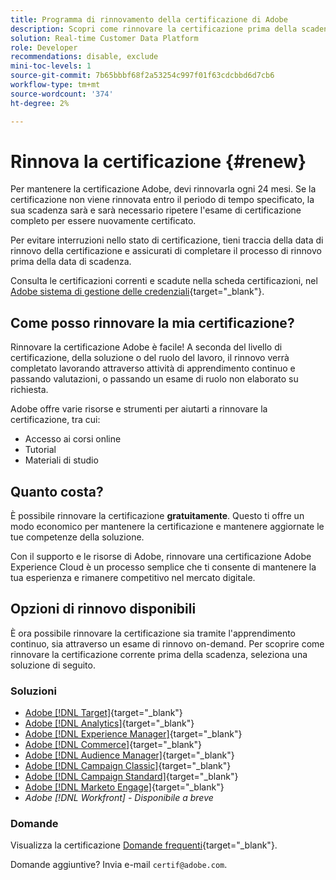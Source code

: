 ```yaml
---
title: Programma di rinnovamento della certificazione di Adobe
description: Scopri come rinnovare la certificazione prima della scadenza.
solution: Real-time Customer Data Platform
role: Developer
recommendations: disable, exclude
mini-toc-levels: 1
source-git-commit: 7b65bbbf68f2a53254c997f01f63cdcbbd6d7cb6
workflow-type: tm+mt
source-wordcount: '374'
ht-degree: 2%

---
```


# Rinnova la certificazione {#renew}

Per mantenere la certificazione Adobe, devi rinnovarla ogni 24 mesi. Se la certificazione non viene rinnovata entro il periodo di tempo specificato, la sua scadenza sarà e sarà necessario ripetere l&#39;esame di certificazione completo per essere nuovamente certificato.

Per evitare interruzioni nello stato di certificazione, tieni traccia della data di rinnovo della certificazione e assicurati di completare il processo di rinnovo prima della data di scadenza.

Consulta le certificazioni correnti e scadute nella scheda certificazioni, nel [Adobe sistema di gestione delle credenziali](https://www.certmetrics.com/adobe/candidate/cert_summary.aspx){target="_blank"}.

## Come posso rinnovare la mia certificazione?

Rinnovare la certificazione Adobe è facile! A seconda del livello di certificazione, della soluzione o del ruolo del lavoro, il rinnovo verrà completato lavorando attraverso attività di apprendimento continuo e passando valutazioni, o passando un esame di ruolo non elaborato su richiesta.

Adobe offre varie risorse e strumenti per aiutarti a rinnovare la certificazione, tra cui:

* Accesso ai corsi online
* Tutorial
* Materiali di studio

## Quanto costa?

È possibile rinnovare la certificazione **gratuitamente**. Questo ti offre un modo economico per mantenere la certificazione e mantenere aggiornate le tue competenze della soluzione.

Con il supporto e le risorse di Adobe, rinnovare una certificazione Adobe Experience Cloud è un processo semplice che ti consente di mantenere la tua esperienza e rimanere competitivo nel mercato digitale.

## Opzioni di rinnovo disponibili

È ora possibile rinnovare la certificazione sia tramite l&#39;apprendimento continuo, sia attraverso un esame di rinnovo on-demand. Per scoprire come rinnovare la certificazione corrente prima della scadenza, seleziona una soluzione di seguito.

### Soluzioni

* [Adobe [!DNL Target]](https://experienceleague.adobe.com/docs/certification/certification/technical-certifications/at/at-renew.html?lang=en){target="_blank"}
* [Adobe [!DNL Analytics]](https://experienceleague.adobe.com/docs/certification/certification/technical-certifications/aa/aa-renew.html?lang=en){target="_blank"}
* [Adobe [!DNL Experience Manager]](https://experienceleague.adobe.com/docs/certification/certification/technical-certifications/aem/aem-renew.html?lang=en){target="_blank"}
* [Adobe [!DNL Commerce]](https://experienceleague.adobe.com/docs/certification/certification/technical-certifications/ac/ac-renew.html?lang=en){target="_blank"}
* [Adobe [!DNL Audience Manager]](https://experienceleague.adobe.com/docs/certification/certification/technical-certifications/aam/aam-renew.html?lang=en){target="_blank"}
* [Adobe [!DNL Campaign Classic]](https://experienceleague.adobe.com/docs/certification/certification/technical-certifications/acc/acc-renew.html?lang=en){target="_blank"}
* [Adobe [!DNL Campaign Standard]](https://experienceleague.adobe.com/docs/certification/certification/technical-certifications/acs/acs-renew.html?lang=en){target="_blank"}
* [Adobe [!DNL Marketo Engage]](https://experienceleague.adobe.com/docs/certification/certification/technical-certifications/ame/ame-renew.html?lang=en){target="_blank"}
* _Adobe [!DNL Workfront] - Disponibile a breve_

### Domande

Visualizza la certificazione [Domande frequenti](https://experienceleague.adobe.com/docs/certification/certification/faq.html?lang=en){target="_blank"}.

Domande aggiuntive? Invia e-mail `certif@adobe.com`.
